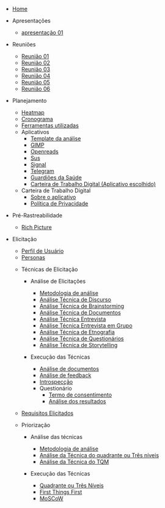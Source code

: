 * [Home](/)

* Apresentações
  - [apresentação 01](/apresentacoes/apresentacao01.md)

* Reuniões
  - [Reunião 01](reunioes/ata01.md)
  - [Reunião 02](reunioes/ata02.md)
  - [Reunião 03](reunioes/ata03.md)
  - [Reunião 04](reunioes/ata04.md)
  - [Reunião 05](reunioes/ata05.md)
  - [Reunião 06](reunioes/ata06.md)

* Planejamento 
  - [Heatmap](planejamento/heatmap.md)
  - [Cronograma](planejamento/Cronograma.md)
  - [Ferramentas utilizadas](planejamento/ferramentas.md)
  * Aplicativos
    - [Template da análise](planejamento/aplicativos/Templete_Analise.md)
    - [GIMP](planejamento/aplicativos/analise_GIMP.md)
    - [Openreads](planejamento/aplicativos/analise_Openreads.md)
    - [Sus](planejamento/aplicativos/analise_sus.md)
    - [Signal](planejamento/aplicativos/analise_Signal.md)
    - [Telegram](planejamento/aplicativos/analise_Telegram.md)
    - [Guardiões da Saúde](planejamento/aplicativos/analise_Guardioes.md)
    - [Carteira de Trabalho Digital (Aplicativo escolhido)](planejamento/aplicativos/analise_carteiradigitaldetrabalho.md)
  * Carteira de Trabalho Digital
    - [Sobre o aplicativo](planejamento/carteiraDigital/sobreCarteiraDigital.md)
    - [Política de Privacidade](planejamento/carteiraDigital/termosApp.md)
* Pré-Rastreabilidade
  - [Rich Picture](planejamento/rich_picture.md)

* Elicitação
  - [Perfil de Usuário](Elicitacao/PerfilDeUsuario.md)
  - [Personas](Elicitacao/Personas/TodasPersonas.md)
      
  * Técnicas de Elicitação
    * Análise de Elicitações
      - [Metodologia de análise](Elicitacao/TecnicasElicitacao/AnalisesElicitacoes/AnaliseMetodologia.md)
      - [Análise Técnica de Discurso](Elicitacao/TecnicasElicitacao/AnalisesElicitacoes/AnaliseDeDiscurso.md)
      - [Análise Técnica de Brainstorming](Elicitacao/TecnicasElicitacao/AnalisesElicitacoes/AnaliseTecnicaBrainstorming.md)
      - [Análise Técnica de Documentos](Elicitacao/TecnicasElicitacao/AnalisesElicitacoes/AnaliseTecnicaDocumentos.md)
      - [Análise Técnica Entrevista](Elicitacao/TecnicasElicitacao/AnalisesElicitacoes/AnaliseTecnicaEntrevista.md)
      - [Análise Técnica Entrevista em Grupo](Elicitacao/TecnicasElicitacao/AnalisesElicitacoes/AnaliseTecnicaEntrevistaGrupo.md)
      - [Análise Técnica de Etnografia](Elicitacao/TecnicasElicitacao/AnalisesElicitacoes/AnaliseTecnicaEtnografia.md)
      - [Análise Técnica de Questionários](Elicitacao/TecnicasElicitacao/AnalisesElicitacoes/AnaliseTecnicaQuestionarios.md)
      - [Análise Técnica de Storytelling](Elicitacao/TecnicasElicitacao/AnalisesElicitacoes/AnaliseTecnicaStorytelling.md)
        
    * Execução das Técnicas
      - [Análise de documentos](Elicitacao/TecnicasElicitacao/Execucao/AnaliseDocumentos.md)
      - [Análise de feedback](Elicitacao/TecnicasElicitacao/Execucao/AnaliseFeedback.md)
      - [Introspecção](Elicitacao/TecnicasElicitacao/Execucao/Introspeccao.md)
      * Questionário
          - [Termo de consentimento](Elicitacao/TecnicasElicitacao/Execucao/Questionários/TermoConsentimento01.md)
          - [Análise dos resultados](Elicitacao/TecnicasElicitacao/Execucao/Questionários/Questionario.md)
            
  * [Requisitos Elicitados](Elicitacao/RequisitosElicitados.md)

  * Priorização
      * Análise das técnicas
          - [Metodologia de análise](Elicitacao/Priorizacao/AnaliseMetodologia.md)
          - [Análise da Técnica do quadrante ou Três níveis](Elicitacao/Priorizacao/tecnicaClassificacao.md)
          - [Análise da Técnica do TQM](Elicitacao/Priorizacao/tecnicaTQM.md)
            
      * Execução das Técnicas
        - [Quadrante ou Três Níveis](Elicitacao/Priorizacao/Execucao/QuadranteTresNiveis.md)
        - [First Things First](Elicitacao/Priorizacao/Execucao/FirstThingsFirst.md)
        - [MoSCoW](Elicitacao/Priorizacao/Execucao/MoSCoW.md)

